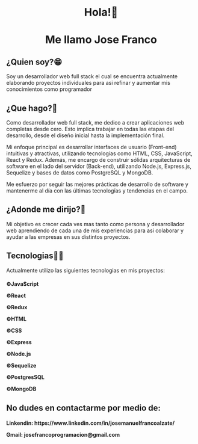 <div id="header" align="center">

<h1>
Hola!👋 
</h1>
<h1>
Me llamo Jose Franco
</h1>
</div>

<div id="body">
<h2 background-color='red'>
¿Quien soy?😁
</h2>
Soy un desarrollador web full stack el cual se encuentra actualmente elaborando proyectos individuales para asi refinar y aumentar mis conocimientos como programador </div>

<h2>
¿Que hago?🤔
</h2>
<p>
    Como desarrollador web full stack, me dedico a crear aplicaciones web completas desde cero. Esto implica trabajar en todas las etapas del desarrollo, desde el diseño inicial hasta la implementación final.
</p>
<p>
    Mi enfoque principal es desarrollar interfaces de usuario (Front-end) intuitivas y atractivas, utilizando tecnologías como HTML, CSS, JavaScript, React y Redux. Además, me encargo de construir sólidas arquitecturas de software en el lado del servidor (Back-end), utilizando Node.js, Express.js, Sequelize y bases de datos como PostgreSQL y MongoDB.
</p>
<p>
 Me esfuerzo por seguir las mejores prácticas de desarrollo de software y mantenerme al día con las últimas tecnologías y tendencias en el campo.
</p>
<h2>
¿Adonde me dirijo?🚶
</h2>

Mi objetivo es crecer cada ves mas tanto como persona  y desarrollador web  aprendiendo de cada una de mis experiencias para asi colaborar y ayudar a las empresas en sus distintos proyectos. 
<h2>
Tecnologias👨‍💻
</h2>

Actualmente utilizo las siguientes tecnologias en mis proyectos:

<h4>
<p>
⚙️JavaScript
</p>
<p>
⚙️React
</p>
<p>
⚙️Redux 
</p>
<p>
⚙️HTML
</p>
<p>
⚙️CSS
</p>
<p>
⚙️Express
</p>
<p>
⚙️Node.js
</p>
<p>
⚙️Sequelize
</p>
<p>
⚙️PostgresSQL
</p>
<p>
⚙️MongoDB
</p>
</h4>
 
<h2>
No dudes en contactarme por medio de:
</h2>

<h4>
<p>
Linkendin: https://www.linkedin.com/in/josemanuelfrancoalzate/
</p>
Gmail: josefrancoprogramacion@gmail.com
</h4>
</div>


